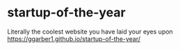 # startup-of-the-year
Literally the coolest website you have laid your eyes upon https://ggarber1.github.io/startup-of-the-year/
